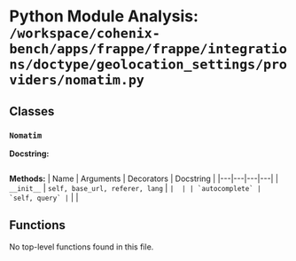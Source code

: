 # Python Module Analysis: `/workspace/cohenix-bench/apps/frappe/frappe/integrations/doctype/geolocation_settings/providers/nomatim.py`

## Classes

### `Nomatim`


**Docstring:**
```

```

**Methods:**
| Name | Arguments | Decorators | Docstring |
|---|---|---|---|
| `__init__` | `self, base_url, referer, lang` | `` |  |
| `autocomplete` | `self, query` | `` |  |





## Functions

No top-level functions found in this file.
